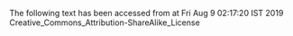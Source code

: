 The following text has been accessed from at Fri Aug 9 02:17:20 IST 2019
Creative_Commons_Attribution-ShareAlike_License
